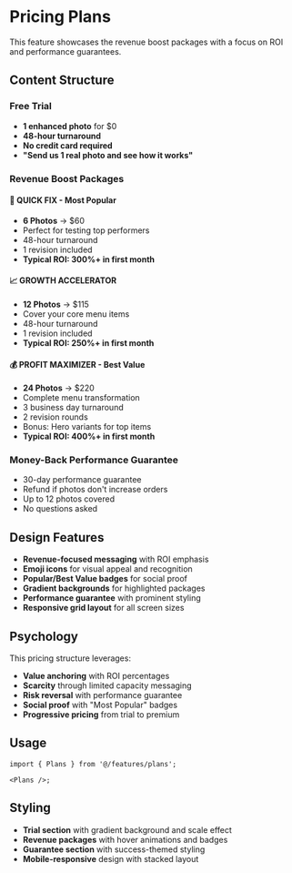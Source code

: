 # Pricing Plans

This feature showcases the revenue boost packages with a focus on ROI and performance guarantees.

## Content Structure

### Free Trial

- **1 enhanced photo** for $0
- **48-hour turnaround**
- **No credit card required**
- **"Send us 1 real photo and see how it works"**

### Revenue Boost Packages

#### 🚀 QUICK FIX - Most Popular

- **6 Photos** → $60
- Perfect for testing top performers
- 48-hour turnaround
- 1 revision included
- **Typical ROI: 300%+ in first month**

#### 📈 GROWTH ACCELERATOR

- **12 Photos** → $115
- Cover your core menu items
- 48-hour turnaround
- 1 revision included
- **Typical ROI: 250%+ in first month**

#### 💰 PROFIT MAXIMIZER - Best Value

- **24 Photos** → $220
- Complete menu transformation
- 3 business day turnaround
- 2 revision rounds
- Bonus: Hero variants for top items
- **Typical ROI: 400%+ in first month**

### Money-Back Performance Guarantee

- 30-day performance guarantee
- Refund if photos don't increase orders
- Up to 12 photos covered
- No questions asked

## Design Features

- **Revenue-focused messaging** with ROI emphasis
- **Emoji icons** for visual appeal and recognition
- **Popular/Best Value badges** for social proof
- **Gradient backgrounds** for highlighted packages
- **Performance guarantee** with prominent styling
- **Responsive grid layout** for all screen sizes

## Psychology

This pricing structure leverages:

- **Value anchoring** with ROI percentages
- **Scarcity** through limited capacity messaging
- **Risk reversal** with performance guarantee
- **Social proof** with "Most Popular" badges
- **Progressive pricing** from trial to premium

## Usage

```tsx
import { Plans } from '@/features/plans';

<Plans />;
```

## Styling

- **Trial section** with gradient background and scale effect
- **Revenue packages** with hover animations and badges
- **Guarantee section** with success-themed styling
- **Mobile-responsive** design with stacked layout

